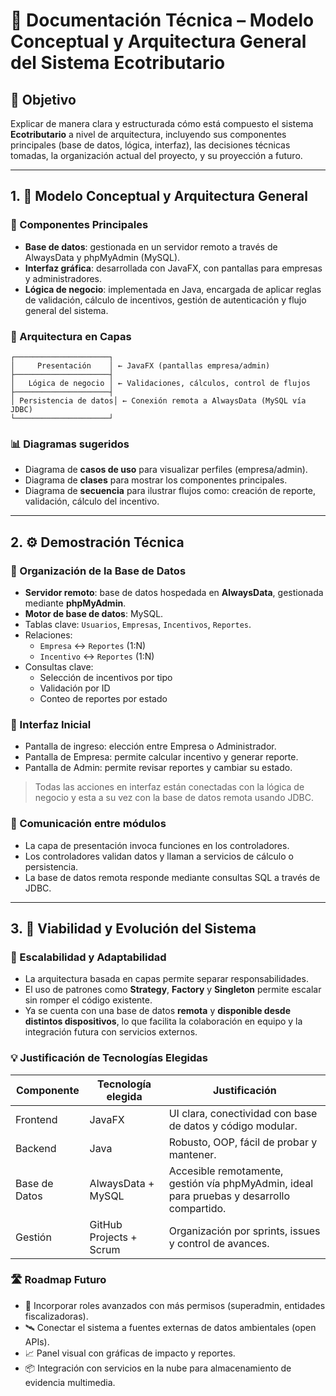 # 🧱 Documentación Técnica – Modelo Conceptual y Arquitectura General del Sistema Ecotributario

## 🎯 Objetivo

Explicar de manera clara y estructurada cómo está compuesto el sistema **Ecotributario** a nivel de arquitectura, incluyendo sus componentes principales (base de datos, lógica, interfaz), las decisiones técnicas tomadas, la organización actual del proyecto, y su proyección a futuro.

---

## 1. 🧩 Modelo Conceptual y Arquitectura General

### 🧱 Componentes Principales

- **Base de datos**: gestionada en un servidor remoto a través de AlwaysData y phpMyAdmin (MySQL).
- **Interfaz gráfica**: desarrollada con JavaFX, con pantallas para empresas y administradores.
- **Lógica de negocio**: implementada en Java, encargada de aplicar reglas de validación, cálculo de incentivos, gestión de autenticación y flujo general del sistema.

### 🧰 Arquitectura en Capas

```
┌─────────────────────┐
│     Presentación    │ ← JavaFX (pantallas empresa/admin)
├─────────────────────┤
│   Lógica de negocio │ ← Validaciones, cálculos, control de flujos
├─────────────────────┤
│ Persistencia de datos│ ← Conexión remota a AlwaysData (MySQL vía JDBC)
└─────────────────────┘
```

### 📊 Diagramas sugeridos
- Diagrama de **casos de uso** para visualizar perfiles (empresa/admin).
- Diagrama de **clases** para mostrar los componentes principales.
- Diagrama de **secuencia** para ilustrar flujos como: creación de reporte, validación, cálculo del incentivo.

---

## 2. ⚙️ Demostración Técnica

### 📂 Organización de la Base de Datos

- **Servidor remoto**: base de datos hospedada en **AlwaysData**, gestionada mediante **phpMyAdmin**.
- **Motor de base de datos**: MySQL.
- Tablas clave: `Usuarios`, `Empresas`, `Incentivos`, `Reportes`.
- Relaciones:
  - `Empresa` ↔ `Reportes` (1:N)
  - `Incentivo` ↔ `Reportes` (1:N)
- Consultas clave:
  - Selección de incentivos por tipo
  - Validación por ID
  - Conteo de reportes por estado

### 🎨 Interfaz Inicial

- Pantalla de ingreso: elección entre Empresa o Administrador.
- Pantalla de Empresa: permite calcular incentivo y generar reporte.
- Pantalla de Admin: permite revisar reportes y cambiar su estado.

> Todas las acciones en interfaz están conectadas con la lógica de negocio y esta a su vez con la base de datos remota usando JDBC.

### 🔄 Comunicación entre módulos

- La capa de presentación invoca funciones en los controladores.
- Los controladores validan datos y llaman a servicios de cálculo o persistencia.
- La base de datos remota responde mediante consultas SQL a través de JDBC.

---

## 3. 🚀 Viabilidad y Evolución del Sistema

### 🔁 Escalabilidad y Adaptabilidad

- La arquitectura basada en capas permite separar responsabilidades.
- El uso de patrones como **Strategy**, **Factory** y **Singleton** permite escalar sin romper el código existente.
- Ya se cuenta con una base de datos **remota** y **disponible desde distintos dispositivos**, lo que facilita la colaboración en equipo y la integración futura con servicios externos.

### 💡 Justificación de Tecnologías Elegidas

| Componente     | Tecnología elegida | Justificación |
|----------------|--------------------|----------------|
| Frontend       | JavaFX             | UI clara, conectividad con base de datos y código modular. |
| Backend        | Java               | Robusto, OOP, fácil de probar y mantener. |
| Base de Datos  | AlwaysData + MySQL | Accesible remotamente, gestión vía phpMyAdmin, ideal para pruebas y desarrollo compartido. |
| Gestión        | GitHub Projects + Scrum | Organización por sprints, issues y control de avances. |

### 🛣️ Roadmap Futuro

- 🔐 Incorporar roles avanzados con más permisos (superadmin, entidades fiscalizadoras).
- 🛰️ Conectar el sistema a fuentes externas de datos ambientales (open APIs).
- 📈 Panel visual con gráficas de impacto y reportes.
- 📦 Integración con servicios en la nube para almacenamiento de evidencia multimedia.

